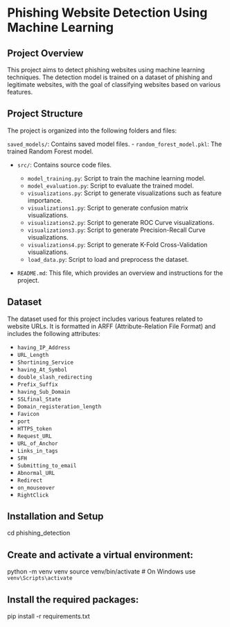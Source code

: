 # Phishing Website Detection Using Machine Learning

## Project Overview
This project aims to detect phishing websites using machine learning techniques. The detection model is trained on a dataset of phishing and legitimate websites, with the goal of classifying websites based on various features.

## Project Structure
The project is organized into the following folders and files:

`saved_models/`: Contains saved model files.
    - `random_forest_model.pkl`: The trained Random Forest model.
- `src/`: Contains source code files.
  - `model_training.py`: Script to train the machine learning model.
  - `model_evaluation.py`: Script to evaluate the trained model.
  - `visualizations.py`: Script to generate visualizations such as feature importance.
  - `visualizations1.py`: Script to generate confusion matrix visualizations.
  - `visualizations2.py`: Script to generate ROC Curve visualizations.
   - `visualizations3.py`: Script to generate Precision-Recall Curve visualizations.
   - `visualizations4.py`: Script to generate K-Fold Cross-Validation visualizations.
  - `load_data.py`: Script to load and preprocess the dataset.

- `README.md`: This file, which provides an overview and instructions for the project.

## Dataset
The dataset used for this project includes various features related to website URLs. It is formatted in ARFF (Attribute-Relation File Format) and includes the following attributes:
- `having_IP_Address`
- `URL_Length`
- `Shortining_Service`
- `having_At_Symbol`
- `double_slash_redirecting`
- `Prefix_Suffix`
- `having_Sub_Domain`
- `SSLfinal_State`
- `Domain_registeration_length`
- `Favicon`
- `port`
- `HTTPS_token`
- `Request_URL`
- `URL_of_Anchor`
- `Links_in_tags`
- `SFH`
- `Submitting_to_email`
- `Abnormal_URL`
- `Redirect`
- `on_mouseover`
- `RightClick`

## Installation and Setup
   cd phishing_detection

## Create and activate a virtual environment:
python -m venv venv
source venv/bin/activate  # On Windows use `venv\Scripts\activate`

## Install the required packages:
pip install -r requirements.txt